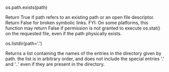 os.path.exists(path)

Return True if path refers to an existing path or an open file descriptor.
Return False for broken symbolic links.
FYI: On some platforms, this function may return False if permission
is not granted to execute os.stat() on the requested file,
even if the path physically exists.

os.listdir(path='.')

Returns a list containing the names of the entries in the directory given by path.
the list is in arbitrary order, and does not include the special entries
'.' and '..' even if they are present in the directory.

